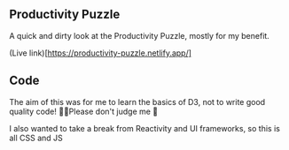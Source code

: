 ## Productivity Puzzle

A quick and dirty look at the Productivity Puzzle, mostly for my benefit.

(Live link)[https://productivity-puzzle.netlify.app/]

## Code

The aim of this was for me to learn the basics of D3, not to write good quality code! 🤷‍♂️Please don't judge me 🤙

I also wanted to take a break from Reactivity and UI frameworks, so this is all CSS and JS
